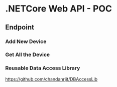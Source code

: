 # .NETCore Web API - POC

## Endpoint 
### Add New Device 
### Get All the Device

### Reusable Data Access Library 
https://github.com/chandanrjit/DBAccessLib
